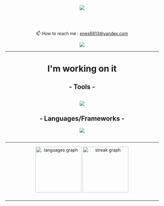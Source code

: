 
<h1 align="center">
    <img src="https://readme-typing-svg.herokuapp.com/?font=Righteous&size=35&center=true&vCenter=true&width=500&height=70&duration=4000&lines=Hi+There!+👋;+I'm+Enes!;" />
</h1>



<br/>

<div align="center">

<br>📫 How to reach me : enes6813@yandex.com


 </div>
 
<div align="center"> 
  </a>
  <a href="https://www.linkedin.com/in/enes-kal%C4%B1n/" target="_blank">
    <img src="https://skillicons.dev/icons?i=linkedin" /> 
  </a>
  
  </a>
</div>

 <hr/>
<h1 align="center"> I'm working on it </h1>
<h2 align="center"> -  Tools - </h2>
<br/>
<div align="center">
    <img src="https://skillicons.dev/icons?i=ps,ae,anaconda,vscode,visualstudio,git,linux,npm" /><br>

</div>
<h2 align="center"> -  Languages/Frameworks - </h2>
<div align="center">
	<a href="https://skillicons.dev">
    <img src="https://skillicons.dev/icons?i=c,js,css,html,go,react,tailwind,bootstrap" />
  </a>

</div>

<br/>
<hr/>

<div align="center">
  <img src="https://github-readme-stats.vercel.app/api/top-langs?username=Eneskalin&locale=en&hide_title=false&layout=compact&card_width=320&langs_count=5&theme=react&hide_border=false&order=2" height="150" alt="languages graph"  />
  <img src="https://streak-stats.demolab.com?user=Eneskalin&locale=en&mode=daily&theme=react&hide_border=false&border_radius=5&order=3" height="150" alt="streak graph"  />
</div>






###

<hr/>

